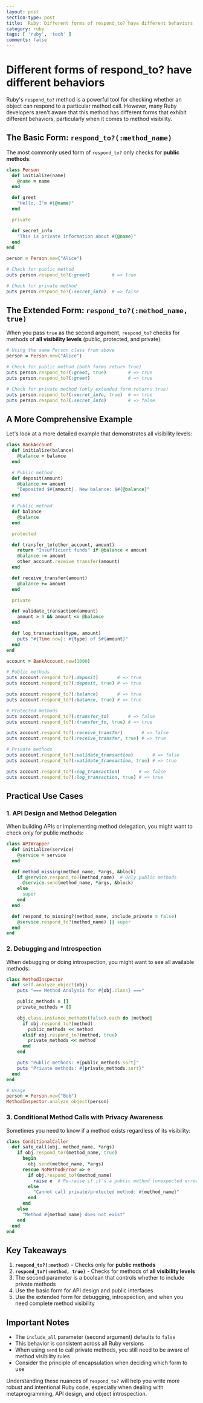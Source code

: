 ```yaml
---
layout: post
section-type: post
title:  Ruby: Different forms of respond_to? have different behaviors
category: ruby
tags: [ 'ruby', 'tech' ]
comments: false
---
```


# Different forms of respond_to? have different behaviors

Ruby's `respond_to?` method is a powerful tool for checking whether an object can respond to a particular method call. However, many Ruby developers aren't aware that this method has different forms that exhibit different behaviors, particularly when it comes to method visibility.

## The Basic Form: `respond_to?(:method_name)`

The most commonly used form of `respond_to?` only checks for **public methods**:

```ruby
class Person
  def initialize(name)
    @name = name
  end

  def greet
    "Hello, I'm #{@name}"
  end

  private

  def secret_info
    "This is private information about #{@name}"
  end
end

person = Person.new("Alice")

# Check for public method
puts person.respond_to?(:greet)        # => true

# Check for private method
puts person.respond_to?(:secret_info)  # => false
```

## The Extended Form: `respond_to?(:method_name, true)`

When you pass `true` as the second argument, `respond_to?` checks for methods of **all visibility levels** (public, protected, and private):

```ruby
# Using the same Person class from above
person = Person.new("Alice")

# Check for public method (both forms return true)
puts person.respond_to?(:greet, true)        # => true
puts person.respond_to?(:greet)              # => true

# Check for private method (only extended form returns true)
puts person.respond_to?(:secret_info, true)  # => true
puts person.respond_to?(:secret_info)        # => false
```

## A More Comprehensive Example

Let's look at a more detailed example that demonstrates all visibility levels:

```ruby
class BankAccount
  def initialize(balance)
    @balance = balance
  end

  # Public method
  def deposit(amount)
    @balance += amount
    "Deposited $#{amount}. New balance: $#{@balance}"
  end

  # Public method
  def balance
    @balance
  end

  protected

  def transfer_to(other_account, amount)
    return "Insufficient funds" if @balance < amount
    @balance -= amount
    other_account.receive_transfer(amount)
  end

  def receive_transfer(amount)
    @balance += amount
  end

  private

  def validate_transaction(amount)
    amount > 0 && amount <= @balance
  end

  def log_transaction(type, amount)
    puts "#{Time.now}: #{type} of $#{amount}"
  end
end

account = BankAccount.new(1000)

# Public methods
puts account.respond_to?(:deposit)       # => true
puts account.respond_to?(:deposit, true) # => true

puts account.respond_to?(:balance)       # => true
puts account.respond_to?(:balance, true) # => true

# Protected methods
puts account.respond_to?(:transfer_to)       # => false
puts account.respond_to?(:transfer_to, true) # => true

puts account.respond_to?(:receive_transfer)       # => false
puts account.respond_to?(:receive_transfer, true) # => true

# Private methods
puts account.respond_to?(:validate_transaction)       # => false
puts account.respond_to?(:validate_transaction, true) # => true

puts account.respond_to?(:log_transaction)       # => false
puts account.respond_to?(:log_transaction, true) # => true
```

## Practical Use Cases

### 1. API Design and Method Delegation

When building APIs or implementing method delegation, you might want to check only for public methods:

```ruby
class APIWrapper
  def initialize(service)
    @service = service
  end

  def method_missing(method_name, *args, &block)
    if @service.respond_to?(method_name)  # Only public methods
      @service.send(method_name, *args, &block)
    else
      super
    end
  end

  def respond_to_missing?(method_name, include_private = false)
    @service.respond_to?(method_name) || super
  end
end
```

### 2. Debugging and Introspection

When debugging or doing introspection, you might want to see all available methods:

```ruby
class MethodInspector
  def self.analyze_object(obj)
    puts "=== Method Analysis for #{obj.class} ==="

    public_methods = []
    private_methods = []

    obj.class.instance_methods(false).each do |method|
      if obj.respond_to?(method)
        public_methods << method
      elsif obj.respond_to?(method, true)
        private_methods << method
      end
    end

    puts "Public methods: #{public_methods.sort}"
    puts "Private methods: #{private_methods.sort}"
  end
end

# Usage
person = Person.new("Bob")
MethodInspector.analyze_object(person)
```

### 3. Conditional Method Calls with Privacy Awareness

Sometimes you need to know if a method exists regardless of its visibility:

```ruby
class ConditionalCaller
  def safe_call(obj, method_name, *args)
    if obj.respond_to?(method_name, true)
      begin
        obj.send(method_name, *args)
      rescue NoMethodError => e
        if obj.respond_to?(method_name)
          raise e  # Re-raise if it's a public method (unexpected error)
        else
          "Cannot call private/protected method: #{method_name}"
        end
      end
    else
      "Method #{method_name} does not exist"
    end
  end
end
```

## Key Takeaways

1. **`respond_to?(:method)`** - Checks only for **public methods**
2. **`respond_to?(:method, true)`** - Checks for methods of **all visibility levels**
3. The second parameter is a boolean that controls whether to include private methods
4. Use the basic form for API design and public interfaces
5. Use the extended form for debugging, introspection, and when you need complete method visibility

## Important Notes

- The `include_all` parameter (second argument) defaults to `false`
- This behavior is consistent across all Ruby versions
- When using `send` to call private methods, you still need to be aware of method visibility rules
- Consider the principle of encapsulation when deciding which form to use

Understanding these nuances of `respond_to?` will help you write more robust and intentional Ruby code, especially when dealing with metaprogramming, API design, and object introspection.
